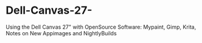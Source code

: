 # Dell-Canvas-27-
Using the Dell Canvas 27"  with OpenSource Software: Mypaint, Gimp, Krita, Notes on New Appimages and NightlyBuilds

